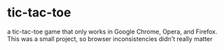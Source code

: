 # tic-tac-toe
a tic-tac-toe game that only works in Google Chrome, Opera, and Firefox. This was a small project, so browser inconsistencies didn't really matter
